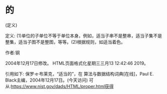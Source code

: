 # 的


(定义)



定义:
(1)单位的子单位不等于单位本身。例如，适当子串不是整串，适当子集不是整集，适当子图不是整图，等等。(2)根据规则，如适当着色。


作者:钢







2004年12月17日修改。
HTML页面格式化星期三三月13 12:42:46 2019。



引用如下:
保罗·e·布莱克，“适当的”，在
算法与数据结构词典[在线]，Paul E. Black主编，2004年12月17日。(今天访问)
可从:https://www.nist.gov/dads/HTML/proper.html获得